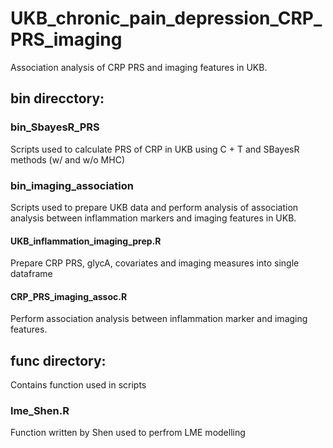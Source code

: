 # UKB_chronic_pain_depression_CRP_PRS_imaging
Association analysis of CRP PRS and imaging features in UKB.

## bin direcctory:

### bin_SbayesR_PRS
Scripts used to calculate PRS of CRP in UKB using C + T and SBayesR methods (w/ and w/o MHC)

### bin_imaging_association
Scripts used to prepare UKB data and perform analysis of association analysis between inflammation markers and imaging features in UKB.

#### UKB_inflammation_imaging_prep.R
Prepare CRP PRS, glycA, covariates and imaging measures into single dataframe

#### CRP_PRS_imaging_assoc.R
Perform association analysis between inflammation marker and imaging features.

## func directory:
Contains function used in scripts

### lme_Shen.R
Function written by Shen used to perfrom LME modelling


